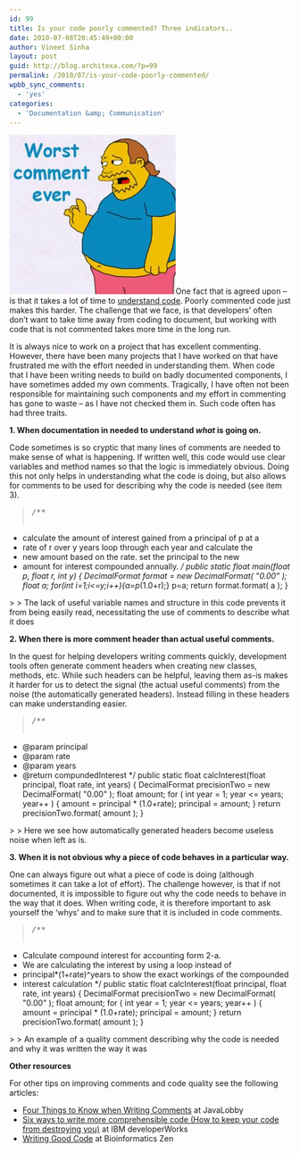```yaml
---
id: 99
title: Is your code poorly commented? Three indicators..
date: 2010-07-08T20:45:49+00:00
author: Vineet Sinha
layout: post
guid: http://blog.architexa.com/?p=99
permalink: /2010/07/is-your-code-poorly-commented/
wpbb_sync_comments:
  - 'yes'
categories:
  - 'Documentation &amp; Communication'
---
```

<!--S-ButtonZ 1.1.5 Start-->

<div style="float: left; width: 42px; padding-right: 10px; margin: 0 -52px 0 0; position: relative; left: -62px; top: 8px">
</div>

<!--S-ButtonZ 1.1.5 End-->

[<img class="alignright size-full wp-image-102" title="comic-book-guy-comment-sc" src="assets/uploads/2010/07/comic-book-guy-comment-sc1.jpg" alt="" width="298" height="286" />](assets/uploads/2010/07/comic-book-guy-comment-sc1.jpg)One fact that is agreed upon &#8211; is that it takes a lot of time to [understand code](http://blog.architexa.com/2010/05/no-you-are-not-dumb-programmers-do-spend-a-lot-of-time-understanding-code/). Poorly commented code just makes this harder. The challenge that we face, is that developers&#8217; often don&#8217;t want to take time away from coding to document, but working with code that is not commented takes more time in the long run.

It is always nice to work on a project that has excellent commenting. However, there have been many projects that I have worked on that have frustrated me with the effort needed in understanding them. When code that I have been writing needs to build on badly documented components, I have sometimes added my own comments. Tragically, I have often not been responsible for maintaining such components and my effort in commenting has gone to waste &#8211; as I have not checked them in. Such code often has had three traits.

<!--more-->

**1. When documentation in needed to understand _what_ is going on.**
  
Code sometimes is so cryptic that many lines of comments are needed to make sense of what is happening. If written well, this code would use clear variables and method names so that the logic is immediately obvious. Doing this not only helps in understanding what the code is doing, but also allows for comments to be used for describing why the code is needed (see item 3).

> <pre>/**
* calculate the amount of interest gained from a principal of p at a 
* rate of r over y years loop through each year and calculate the 
* new amount based on the rate. set the principal to the new 
* amount for interest compounded annually.
*/
public static float main(float p, float r, int y) {
  DecimalFormat format = new DecimalFormat( "0.00" );
  float a;
  for(int i=1;i&lt;=y;i++){a=p*(1.0+r);}
  p=a;
  return format.format( a );
}
</pre>
> 
> The lack of useful variable names and structure in this code prevents it from being easily read, necessitating the use of comments to describe what it does

**2. When there is more comment header than actual useful comments.**
  
In the quest for helping developers writing comments quickly, development tools often generate comment headers when creating new classes, methods, etc. While such headers can be helpful, leaving them as-is makes it harder for us to detect the signal (the actual useful comments) from the noise (the automatically generated headers). Instead filling in these headers can make understanding easier.

> <pre>/**
* @param principal
* @param rate
* @param years
* @return compundedInterest
*/
public static float calcInterest(float principal, float rate, int years) {
  DecimalFormat precisionTwo = new DecimalFormat( "0.00" );
  float amount;
  for ( int year = 1; year &lt;= years; year++ )
  {
    amount = principal * (1.0+rate);
    principal = amount;
  }
  return precisionTwo.format( amount );
}
</pre>
> 
> Here we see how automatically generated headers become useless noise when left as is.

**3. When it is not obvious **why** a piece of code behaves in a particular way.**
  
One can always figure out what a piece of code is doing (although sometimes it can take a lot of effort). The challenge however, is that if not documented, it is impossible to figure out why the code needs to behave in the way that it does. When writing code, it is therefore important to ask yourself the &#8216;whys&#8217; and to make sure that it is included in code comments.

> <pre>/**
* Calculate compound interest for accounting form 2-a.
* We are calculating the interest by using a loop instead of
* principal*(1+rate)^years to show the exact workings of the compounded
* interest calculation
*/
public static float calcInterest(float principal, float rate, int years) {
  DecimalFormat precisionTwo = new DecimalFormat( "0.00" );
  float amount;
  for ( int year = 1; year &lt;= years; year++ )
  {
    amount = principal * (1.0+rate);
    principal = amount;
  }
  return precisionTwo.format( amount );
}
</pre>
> 
> An example of a quality comment describing why the code is needed and why it was written the way it was

**Other resources**
  
For other tips on improving comments and code quality see the following articles:

  * [Four Things to Know when Writing Comments](http://java.dzone.com/news/four-things-know-when-writing) at JavaLobby
  * [Six ways to write more comprehensible code (How to keep your code from destroying you)](http://www.ibm.com/developerworks/linux/library/l-clear-code/) at IBM developerWorks
  * [Writing Good Code](http://www.bioinformaticszen.com/software/writing_good_code/) at Bioinformatics Zen

<div style="clear:both;">
  &nbsp;
</div>